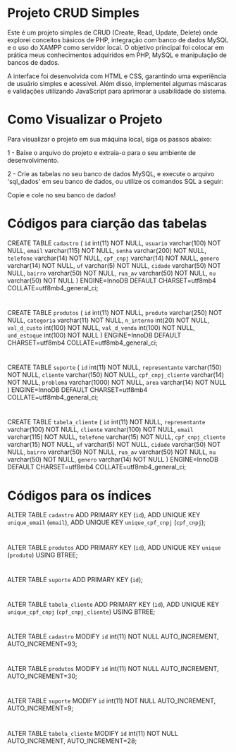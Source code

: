 # Projeto CRUD Simples
Este é um projeto simples de CRUD (Create, Read, Update, Delete) onde explorei conceitos básicos de PHP, integração com banco de dados MySQL e o uso do XAMPP como servidor local. O objetivo principal foi colocar em prática meus conhecimentos adquiridos em PHP, MySQL e manipulação de bancos de dados.

A interface foi desenvolvida com HTML e CSS, garantindo uma experiência de usuário simples e acessível. Além disso, implementei algumas máscaras e validações utilizando JavaScript para aprimorar a usabilidade do sistema.

# Como Visualizar o Projeto
Para visualizar o projeto em sua máquina local, siga os passos abaixo:

1 - Baixe o arquivo do projeto e extraia-o para o seu ambiente de desenvolvimento.

2 - Crie as tabelas no seu banco de dados MySQL, e execute o arquivo 'sql_dados' em seu banco de dados, ou utilize os comandos SQL a seguir:

Copie e cole no seu banco de dados!

# Códigos para ciarção das tabelas #
CREATE TABLE `cadastro` (
  `id` int(11) NOT NULL,
  `usuario` varchar(100) NOT NULL,
  `email` varchar(115) NOT NULL,
  `senha` varchar(200) NOT NULL,
  `telefone` varchar(14) NOT NULL,
  `cpf_cnpj` varchar(14) NOT NULL,
  `genero` varchar(14) NOT NULL,
  `uf` varchar(5) NOT NULL,
  `cidade` varchar(50) NOT NULL,
  `bairro` varchar(50) NOT NULL,
  `rua_av` varchar(50) NOT NULL,
  `nu` varchar(50) NOT NULL
) ENGINE=InnoDB DEFAULT CHARSET=utf8mb4 COLLATE=utf8mb4_general_ci;


#  #
CREATE TABLE `produtos` (
  `id` int(11) NOT NULL,
  `produto` varchar(250) NOT NULL,
  `categoria` varchar(11) NOT NULL,
  `n_interno` int(20) NOT NULL,
  `val_d_custo` int(100) NOT NULL,
  `val_d_venda` int(100) NOT NULL,
  `und_estoque` int(100) NOT NULL
) ENGINE=InnoDB DEFAULT CHARSET=utf8mb4 COLLATE=utf8mb4_general_ci;


#  #
CREATE TABLE `suporte` (
  `id` int(11) NOT NULL,
  `representante` varchar(150) NOT NULL,
  `cliente` varchar(150) NOT NULL,
  `cpf_cnpj_cliente` varchar(14) NOT NULL,
  `problema` varchar(1000) NOT NULL,
  `area` varchar(14) NOT NULL
) ENGINE=InnoDB DEFAULT CHARSET=utf8mb4 COLLATE=utf8mb4_general_ci;


#  #
CREATE TABLE `tabela_cliente` (
  `id` int(11) NOT NULL,
  `representante` varchar(100) NOT NULL,
  `cliente` varchar(100) NOT NULL,
  `email` varchar(115) NOT NULL,
  `telefone` varchar(15) NOT NULL,
  `cpf_cnpj_cliente` varchar(15) NOT NULL,
  `uf` varchar(5) NOT NULL,
  `cidade` varchar(50) NOT NULL,
  `bairro` varchar(50) NOT NULL,
  `rua_av` varchar(50) NOT NULL,
  `nu` varchar(50) NOT NULL,
  `genero` varchar(14) NOT NULL
) ENGINE=InnoDB DEFAULT CHARSET=utf8mb4 COLLATE=utf8mb4_general_ci;

# Códigos para os índices #
ALTER TABLE `cadastro`
  ADD PRIMARY KEY (`id`),
  ADD UNIQUE KEY `unique_email` (`email`),
  ADD UNIQUE KEY `unique_cpf_cnpj` (`cpf_cnpj`); 

#  #
ALTER TABLE `produtos`
  ADD PRIMARY KEY (`id`),
  ADD UNIQUE KEY `unique` (`produto`) USING BTREE;

#  #
ALTER TABLE `suporte`
  ADD PRIMARY KEY (`id`);

#  #
ALTER TABLE `tabela_cliente`
  ADD PRIMARY KEY (`id`),
  ADD UNIQUE KEY `unique_cpf_cnpj` (`cpf_cnpj_cliente`) USING BTREE;

#  #
ALTER TABLE `cadastro`
  MODIFY `id` int(11) NOT NULL AUTO_INCREMENT, AUTO_INCREMENT=93;

#  #
ALTER TABLE `produtos`
  MODIFY `id` int(11) NOT NULL AUTO_INCREMENT, AUTO_INCREMENT=30;

#  #
ALTER TABLE `suporte`
  MODIFY `id` int(11) NOT NULL AUTO_INCREMENT, AUTO_INCREMENT=9;

#  #
ALTER TABLE `tabela_cliente`
  MODIFY `id` int(11) NOT NULL AUTO_INCREMENT, AUTO_INCREMENT=28;

